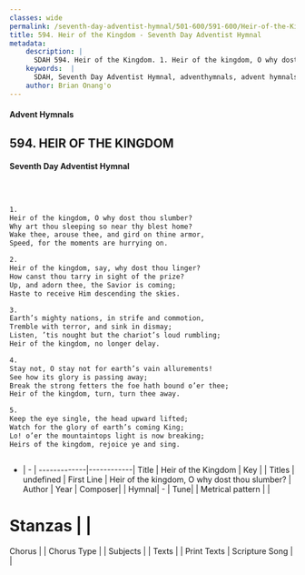 ```yaml
---
classes: wide
permalink: /seventh-day-adventist-hymnal/501-600/591-600/Heir-of-the-Kingdom/
title: 594. Heir of the Kingdom - Seventh Day Adventist Hymnal
metadata:
    description: |
      SDAH 594. Heir of the Kingdom. 1. Heir of the kingdom, O why dost thou slumber? Why art thou sleeping so near thy blest home? Wake thee, arouse thee, and gird on thine armor, Speed, for the moments are hurrying on.
    keywords:  |
      SDAH, Seventh Day Adventist Hymnal, adventhymnals, advent hymnals, Heir of the Kingdom, Heir of the kingdom, O why dost thou slumber? 
    author: Brian Onang'o
---
```


#### Advent Hymnals
## 594. HEIR OF THE KINGDOM
#### Seventh Day Adventist Hymnal

```txt



1.
Heir of the kingdom, O why dost thou slumber?
Why art thou sleeping so near thy blest home?
Wake thee, arouse thee, and gird on thine armor,
Speed, for the moments are hurrying on.

2.
Heir of the kingdom, say, why dost thou linger?
How canst thou tarry in sight of the prize?
Up, and adorn thee, the Savior is coming;
Haste to receive Him descending the skies.

3.
Earth’s mighty nations, in strife and commotion,
Tremble with terror, and sink in dismay;
Listen, ’tis nought but the chariot’s loud rumbling;
Heir of the kingdom, no longer delay.

4.
Stay not, O stay not for earth’s vain allurements!
See how its glory is passing away;
Break the strong fetters the foe hath bound o’er thee;
Heir of the kingdom, turn, turn thee away.

5.
Keep the eye single, the head upward lifted;
Watch for the glory of earth’s coming King;
Lo! o’er the mountaintops light is now breaking;
Heirs of the kingdom, rejoice ye and sing.



```

- |   -  |
-------------|------------|
Title | Heir of the Kingdom |
Key |  |
Titles | undefined |
First Line | Heir of the kingdom, O why dost thou slumber? |
Author | 
Year | 
Composer|  |
Hymnal|  - |
Tune|  |
Metrical pattern | |
# Stanzas |  |
Chorus |  |
Chorus Type |  |
Subjects |  |
Texts |  |
Print Texts | 
Scripture Song |  |
  
